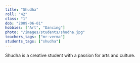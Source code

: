 ```yaml
---
title: "Shudha"
roll: "42"
class: "1"
dob: "2009-06-01"
hobbies: ["Art", "Dancing"]
photo: "/images/students/shudha.jpg"
teachers_tags: ["mr-verma"]
students_tags: ["shudha"]
---
```


Shudha is a creative student with a passion for arts and culture.